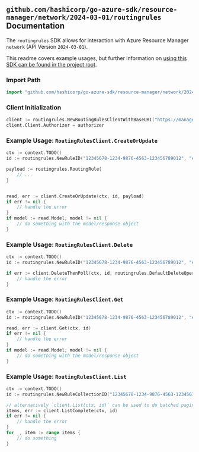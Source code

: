 
## `github.com/hashicorp/go-azure-sdk/resource-manager/network/2024-03-01/routingrules` Documentation

The `routingrules` SDK allows for interaction with Azure Resource Manager `network` (API Version `2024-03-01`).

This readme covers example usages, but further information on [using this SDK can be found in the project root](https://github.com/hashicorp/go-azure-sdk/tree/main/docs).

### Import Path

```go
import "github.com/hashicorp/go-azure-sdk/resource-manager/network/2024-03-01/routingrules"
```


### Client Initialization

```go
client := routingrules.NewRoutingRulesClientWithBaseURI("https://management.azure.com")
client.Client.Authorizer = authorizer
```


### Example Usage: `RoutingRulesClient.CreateOrUpdate`

```go
ctx := context.TODO()
id := routingrules.NewRuleID("12345678-1234-9876-4563-123456789012", "example-resource-group", "networkManagerName", "configurationName", "ruleCollectionName", "ruleName")

payload := routingrules.RoutingRule{
	// ...
}


read, err := client.CreateOrUpdate(ctx, id, payload)
if err != nil {
	// handle the error
}
if model := read.Model; model != nil {
	// do something with the model/response object
}
```


### Example Usage: `RoutingRulesClient.Delete`

```go
ctx := context.TODO()
id := routingrules.NewRuleID("12345678-1234-9876-4563-123456789012", "example-resource-group", "networkManagerName", "configurationName", "ruleCollectionName", "ruleName")

if err := client.DeleteThenPoll(ctx, id, routingrules.DefaultDeleteOperationOptions()); err != nil {
	// handle the error
}
```


### Example Usage: `RoutingRulesClient.Get`

```go
ctx := context.TODO()
id := routingrules.NewRuleID("12345678-1234-9876-4563-123456789012", "example-resource-group", "networkManagerName", "configurationName", "ruleCollectionName", "ruleName")

read, err := client.Get(ctx, id)
if err != nil {
	// handle the error
}
if model := read.Model; model != nil {
	// do something with the model/response object
}
```


### Example Usage: `RoutingRulesClient.List`

```go
ctx := context.TODO()
id := routingrules.NewRuleCollectionID("12345678-1234-9876-4563-123456789012", "example-resource-group", "networkManagerName", "configurationName", "ruleCollectionName")

// alternatively `client.List(ctx, id)` can be used to do batched pagination
items, err := client.ListComplete(ctx, id)
if err != nil {
	// handle the error
}
for _, item := range items {
	// do something
}
```
